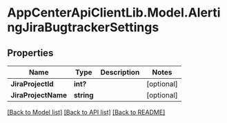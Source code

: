 # AppCenterApiClientLib.Model.AlertingJiraBugtrackerSettings
## Properties

Name | Type | Description | Notes
------------ | ------------- | ------------- | -------------
**JiraProjectId** | **int?** |  | [optional] 
**JiraProjectName** | **string** |  | [optional] 

[[Back to Model list]](../README.md#documentation-for-models) [[Back to API list]](../README.md#documentation-for-api-endpoints) [[Back to README]](../README.md)

